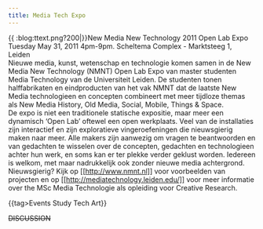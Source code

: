 ```yaml
---
title: Media Tech Expo
---
```

{{  :blog:ttext.png?200|}}New Media New Technology 2011
Open Lab Expo
Tuesday May 31, 2011
4pm-9pm.
Scheltema Complex - Marktsteeg 1, Leiden
 \
Nieuwe media, kunst, wetenschap en technologie komen samen in de New Media New Technology (NMNT) Open Lab Expo van master studenten Media Technology van de Universiteit Leiden. De studenten tonen halffabrikaten en eindproducten van het vak NMNT dat de laatste New Media technologieen en concepten combineert met meer tijdloze themas als New Media History, Old Media, Social, Mobile, Things & Space.
 \
De expo is niet een traditionele statische expositie, maar meer een dynamisch  ‘Open Lab’ oftewel een open werkplaats. Veel van de installaties zijn interactief en zijn exploratieve vingeroefeningen die nieuwsgierig maken naar meer. Alle makers zijn aanwezig om vragen te beantwoorden en van gedachten te wisselen over de concepten, gedachten en technologieen achter hun werk, en soms kan er ter plekke verder geklust worden. Iedereen is welkom, met maar nadrukkelijk ook zonder nieuwe media achtergrond.
 \
Nieuwsgierig? Kijk op [[http://www.nmnt.nl]] voor voorbeelden van projecten en op [[http://mediatechnology.leiden.edu/]] voor meer informatie over the MSc Media Technologie als opleiding voor Creative Research. 


{{tag>Events Study Tech Art}}


~~DISCUSSION~~
